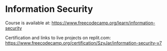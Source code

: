 # Information Security

Course is available at: https://www.freecodecamp.org/learn/information-security

Certification and links to live projects on replit.com: https://www.freecodecamp.org/certification/SzyJar/information-security-v7

